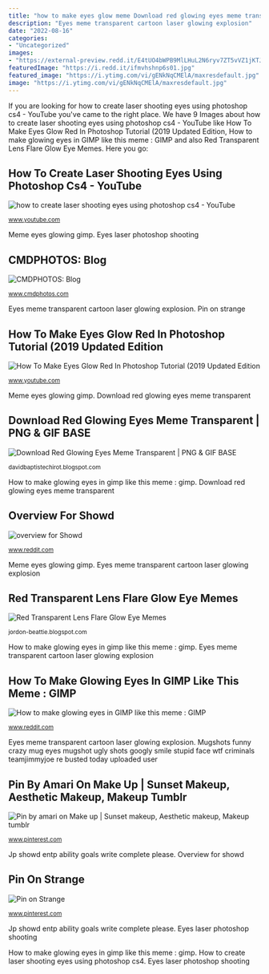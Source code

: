 ```yaml
---
title: "how to make eyes glow meme Download red glowing eyes meme transparent"
description: "Eyes meme transparent cartoon laser glowing explosion"
date: "2022-08-16"
categories:
- "Uncategorized"
images:
- "https://external-preview.redd.it/E4tUO4bWPB9MlLHuL2N6ryv7ZT5vVZ1jKTJRw3hDZdA.jpg?auto=webp&amp;s=b043e9e208ca1dd7d514805fe6b852bf88308199"
featuredImage: "https://i.redd.it/ifmvhshnp6s01.jpg"
featured_image: "https://i.ytimg.com/vi/gENkNqCMElA/maxresdefault.jpg"
image: "https://i.ytimg.com/vi/gENkNqCMElA/maxresdefault.jpg"
---
```


If you are looking for how to create laser shooting eyes using photoshop cs4 - YouTube you've came to the right place. We have 9 Images about how to create laser shooting eyes using photoshop cs4 - YouTube like How To Make Eyes Glow Red In Photoshop Tutorial (2019 Updated Edition, How to make glowing eyes in GIMP like this meme : GIMP and also Red Transparent Lens Flare Glow Eye Memes. Here you go:

## How To Create Laser Shooting Eyes Using Photoshop Cs4 - YouTube

![how to create laser shooting eyes using photoshop cs4 - YouTube](https://i.ytimg.com/vi/vgfH2SaNB5Y/hqdefault.jpg "Pin on strange")

<small>www.youtube.com</small>

Meme eyes glowing gimp. Eyes laser photoshop shooting

## CMDPHOTOS: Blog

![CMDPHOTOS: Blog](https://www.cmdphotos.com/img/s/v-10/p2726542275-5.jpg "Pin on strange")

<small>www.cmdphotos.com</small>

Eyes meme transparent cartoon laser glowing explosion. Pin on strange

## How To Make Eyes Glow Red In Photoshop Tutorial (2019 Updated Edition

![How To Make Eyes Glow Red In Photoshop Tutorial (2019 Updated Edition](https://i.ytimg.com/vi/gENkNqCMElA/maxresdefault.jpg "Red transparent lens flare glow eye memes")

<small>www.youtube.com</small>

Meme eyes glowing gimp. Download red glowing eyes meme transparent

## Download Red Glowing Eyes Meme Transparent | PNG &amp; GIF BASE

![Download Red Glowing Eyes Meme Transparent | PNG &amp; GIF BASE](https://www.pngfind.com/pngs/m/30-306384_laser-eyes-meme-transparent-explosion-cartoon-png-png.png "Pin on strange")

<small>davidbaptistechirot.blogspot.com</small>

How to make glowing eyes in gimp like this meme : gimp. Download red glowing eyes meme transparent

## Overview For Showd

![overview for Showd](https://i.redd.it/ifmvhshnp6s01.jpg "Cmdphotos: blog")

<small>www.reddit.com</small>

Meme eyes glowing gimp. Eyes meme transparent cartoon laser glowing explosion

## Red Transparent Lens Flare Glow Eye Memes

![Red Transparent Lens Flare Glow Eye Memes](https://lh6.googleusercontent.com/proxy/RDz6ff3SahoYOSJUHmYP0qxLMugfunWtyLmaQ-wYUpMaFqdimPOy_WQYT-hj25drf6Bx539cGJkYIOfUA2Lq4w3D1918lmiGgF1w85Mcu6zwa7QgV0cBNFIXgdZ-Jk4U=w1200-h630-p-k-no-nu "Jp showd entp ability goals write complete please")

<small>jordon-beattie.blogspot.com</small>

How to make glowing eyes in gimp like this meme : gimp. Eyes meme transparent cartoon laser glowing explosion

## How To Make Glowing Eyes In GIMP Like This Meme : GIMP

![How to make glowing eyes in GIMP like this meme : GIMP](https://external-preview.redd.it/E4tUO4bWPB9MlLHuL2N6ryv7ZT5vVZ1jKTJRw3hDZdA.jpg?auto=webp&amp;s=b043e9e208ca1dd7d514805fe6b852bf88308199 "Overview for showd")

<small>www.reddit.com</small>

Eyes meme transparent cartoon laser glowing explosion. Mugshots funny crazy mug eyes mugshot ugly shots googly smile stupid face wtf criminals teamjimmyjoe re busted today uploaded user

## Pin By Amari On Make Up | Sunset Makeup, Aesthetic Makeup, Makeup Tumblr

![Pin by amari on Make up | Sunset makeup, Aesthetic makeup, Makeup tumblr](https://i.pinimg.com/originals/4a/a7/0e/4aa70ee27d14cab9abbe54dc7c43f77d.png "Download red glowing eyes meme transparent")

<small>www.pinterest.com</small>

Jp showd entp ability goals write complete please. Overview for showd

## Pin On Strange

![Pin on Strange](https://i.pinimg.com/originals/ca/bd/23/cabd2391e26df558e34d83fb08834f0b.jpg "Pin by amari on make up")

<small>www.pinterest.com</small>

Jp showd entp ability goals write complete please. Eyes laser photoshop shooting

How to make glowing eyes in gimp like this meme : gimp. How to create laser shooting eyes using photoshop cs4. Eyes laser photoshop shooting
